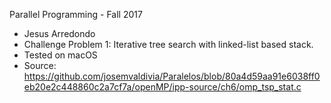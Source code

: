 Parallel Programming - Fall 2017

- Jesus Arredondo
- Challenge Problem 1: Iterative tree search with linked-list based stack.
- Tested on macOS
- Source: https://github.com/josemvaldivia/Paralelos/blob/80a4d59aa91e6038ff0eb20e2c448860c2a7cf7a/openMP/ipp-source/ch6/omp_tsp_stat.c
